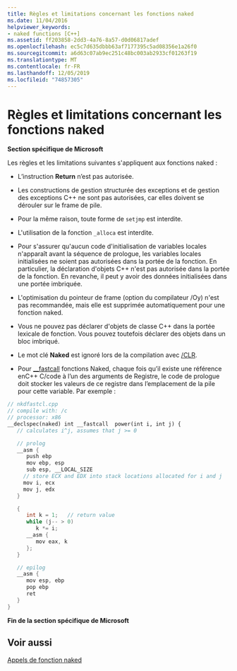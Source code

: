 ```yaml
---
title: Règles et limitations concernant les fonctions naked
ms.date: 11/04/2016
helpviewer_keywords:
- naked functions [C++]
ms.assetid: ff203858-2dd3-4a76-8a57-d0d06817adef
ms.openlocfilehash: ec5c7d635dbbb63af7177395c5ad08356e1a26f0
ms.sourcegitcommit: a6d63c07ab9ec251c48bc003ab2933cf01263f19
ms.translationtype: MT
ms.contentlocale: fr-FR
ms.lasthandoff: 12/05/2019
ms.locfileid: "74857305"
---
```

# <a name="rules-and-limitations-for-naked-functions"></a>Règles et limitations concernant les fonctions naked

**Section spécifique de Microsoft**

Les règles et les limitations suivantes s'appliquent aux fonctions naked :

- L’instruction **Return** n’est pas autorisée.

- Les constructions de gestion structurée des exceptions et de gestion des exceptions C++ ne sont pas autorisées, car elles doivent se dérouler sur le frame de pile.

- Pour la même raison, toute forme de `setjmp` est interdite.

- L'utilisation de la fonction `_alloca` est interdite.

- Pour s'assurer qu'aucun code d'initialisation de variables locales n'apparaît avant la séquence de prologue, les variables locales initialisées ne soient pas autorisées dans la portée de la fonction. En particulier, la déclaration d'objets C++ n'est pas autorisée dans la portée de la fonction. En revanche, il peut y avoir des données initialisées dans une portée imbriquée.

- L'optimisation du pointeur de frame (option du compilateur /Oy) n'est pas recommandée, mais elle est supprimée automatiquement pour une fonction naked.

- Vous ne pouvez pas déclarer d'objets de classe C++ dans la portée lexicale de fonction. Vous pouvez toutefois déclarer des objets dans un bloc imbriqué.

- Le mot clé **Naked** est ignoré lors de la compilation avec [/CLR](../build/reference/clr-common-language-runtime-compilation.md).

- Pour [__fastcall](../cpp/fastcall.md) fonctions Naked, chaque fois qu’il existe une référence enC++ C/code à l’un des arguments de Registre, le code de prologue doit stocker les valeurs de ce registre dans l’emplacement de la pile pour cette variable. Par exemple :

```cpp
// nkdfastcl.cpp
// compile with: /c
// processor: x86
__declspec(naked) int __fastcall  power(int i, int j) {
   // calculates i^j, assumes that j >= 0

   // prolog
   __asm {
      push ebp
      mov ebp, esp
      sub esp, __LOCAL_SIZE
     // store ECX and EDX into stack locations allocated for i and j
     mov i, ecx
     mov j, edx
   }

   {
      int k = 1;   // return value
      while (j-- > 0)
         k *= i;
      __asm {
         mov eax, k
      };
   }

   // epilog
   __asm {
      mov esp, ebp
      pop ebp
      ret
   }
}
```

**Fin de la section spécifique de Microsoft**

## <a name="see-also"></a>Voir aussi

[Appels de fonction naked](../cpp/naked-function-calls.md)